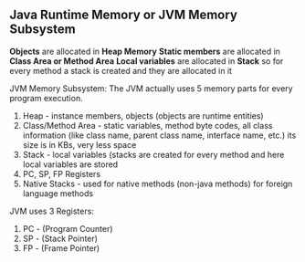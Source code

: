 <h2>Java Runtime Memory or JVM Memory Subsystem</h2>

**Objects** are allocated in **Heap Memory**
**Static members** are allocated in **Class Area or Method Area**
**Local variables** are allocated in **Stack** so for every method a stack is created and they are allocated in it

JVM Memory Subsystem:
The JVM actually uses 5 memory parts for every program execution.

1. Heap - instance members, objects (objects are runtime entities)
2. Class/Method Area - static variables, method byte codes, all class information (like class name, parent class name, interface name, etc.) its size is in KBs, very less space
3. Stack - local variables (stacks are created for every method and here local variables are stored
4. PC, SP, FP Registers
5. Native Stacks - used for native methods (non-java methods) for foreign language methods

JVM uses 3 Registers:
1. PC - (Program Counter)
2. SP - (Stack Pointer)
3. FP - (Frame Pointer)
